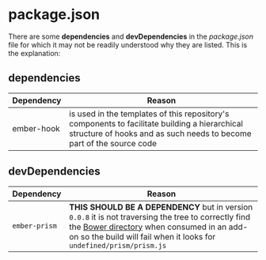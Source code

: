 # package.json

There are some **dependencies** and **devDependencies** in the _package.json_ file for which it may not be readily
understood why they are listed. This is the explanation:

## dependencies

Dependency | Reason
--- | ---
ember-hook | is used in the templates of this repository's components to facilitate building a hierarchical structure of hooks and as such needs to become part of the source code

## devDependencies

Dependency | Reason
--- | ---
`ember-prism` | **THIS SHOULD BE A DEPENDENCY**  but in version `0.0.8` it is not traversing the tree to correctly find the [Bower directory](https://github.com/shipshapecode/ember-prism/blob/be4919912fee4895964db101296bc523ca2c8093/index.js#L40) when consumed in an add-on so the build will fail when it looks for `undefined/prism/prism.js`
